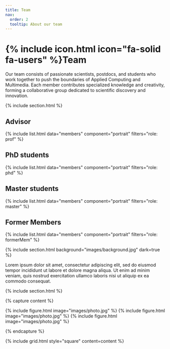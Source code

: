 ```yaml
---
title: Team
nav:
  order: 2
  tooltip: About our team
---
```


# {% include icon.html icon="fa-solid fa-users" %}Team

Our team consists of passionate scientists, postdocs, and students who work together to push the boundaries of Applied Computing and Multimedia. Each member contributes specialized knowledge and creativity, forming a collaborative group dedicated to scientific discovery and innovation.

{% include section.html %}

## Advisor

{% include list.html data="members" component="portrait" filters="role: prof" %}

## PhD students

{% include list.html data="members" component="portrait" filters="role: phd" %}

## Master students

{% include list.html data="members" component="portrait" filters="role: master" %}

## Former Members

{% include list.html data="members" component="portrait" filters="role: formerMem" %}

{% include section.html background="images/background.jpg" dark=true %}

Lorem ipsum dolor sit amet, consectetur adipiscing elit, sed do eiusmod tempor
incididunt ut labore et dolore magna aliqua. Ut enim ad minim veniam, quis
nostrud exercitation ullamco laboris nisi ut aliquip ex ea commodo consequat.

{% include section.html %}

{% capture content %}

{% include figure.html image="images/photo.jpg" %}
{% include figure.html image="images/photo.jpg" %}
{% include figure.html image="images/photo.jpg" %}

{% endcapture %}

{% include grid.html style="square" content=content %}
